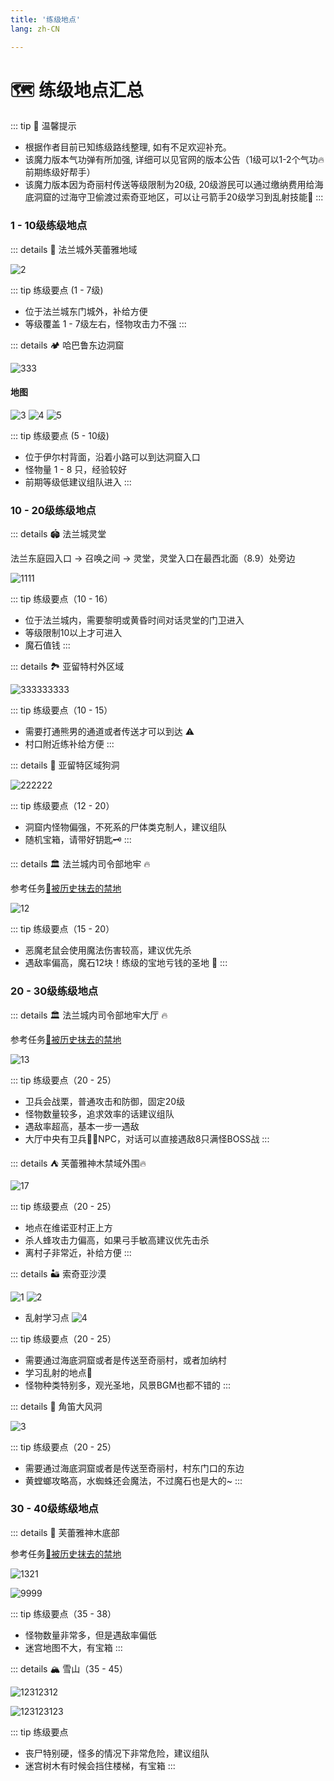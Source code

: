 ```yaml
---
title: '练级地点'
lang: zh-CN

---
```

# 🗺️ 练级地点汇总

<Valine />


::: tip 🚥 温馨提示
- 根据作者目前已知练级路线整理, 如有不足欢迎补充。
- 该魔力版本气功弹有所加强, 详细可以见官网的版本公告（1级可以1-2个气功🔥前期练级好帮手）
- 该魔力版本因为奇丽村传送等级限制为20级, 20级游民可以通过缴纳费用给海底洞窟的过海守卫偷渡过索奇亚地区，可以让弓箭手20级学习到乱射技能🏹
:::

### 1 - 10级练级地点

::: details 🏰 法兰城外芙蕾雅地域

![2](https://user-images.githubusercontent.com/78347270/115149521-7817c500-a09f-11eb-85d9-0e10431e94dd.png)

::: tip 练级要点 (1 - 7级)
- 位于法兰城东门城外，补给方便
- 等级覆盖 1 - 7级左右，怪物攻击力不强
:::

::: details 🏕️ 哈巴鲁东边洞窟

![333](https://user-images.githubusercontent.com/78347270/115150339-ddb98080-a0a2-11eb-9bef-9d1de71837b9.png)

#### 地图

![3](https://user-images.githubusercontent.com/78347270/115150346-e3af6180-a0a2-11eb-8b98-e50650cd29ca.png)
![4](https://user-images.githubusercontent.com/78347270/115150348-e4e08e80-a0a2-11eb-8201-2f5ad16b9c93.png)
![5](https://user-images.githubusercontent.com/78347270/115150350-e5792500-a0a2-11eb-909a-6ee1e905c74e.png)


::: tip 练级要点 (5 - 10级)
- 位于伊尔村背面，沿着小路可以到达洞窟入口
- 怪物量 1 - 8 只，经验较好
- 前期等级低建议组队进入
:::



### 10 - 20级练级地点


::: details 🏟️ 法兰城灵堂

法兰东庭园入口 -> 召唤之间 -> 灵堂，灵堂入口在最西北面（8.9）处旁边

![1111](https://user-images.githubusercontent.com/78347270/115150726-9cc26b80-a0a4-11eb-81db-c45a7c9d9474.png)


::: tip 练级要点（10 - 16）
- 位于法兰城内，需要黎明或黄昏时间对话灵堂的门卫进入
- 等级限制10以上才可进入
- 魔石值钱
:::

::: details 🏞️ 亚留特村外区域

![333333333](https://user-images.githubusercontent.com/78347270/115151413-b3b68d00-a0a7-11eb-96e4-498e322f4fe8.png)


::: tip 练级要点（10 - 15）
- 需要打通熊男的通道或者传送才可以到达 :warning:
- 村口附近练补给方便
:::

::: details 🐾 亚留特区域狗洞

![222222](https://user-images.githubusercontent.com/78347270/115150912-69cca780-a0a5-11eb-89ac-c650597ccd02.png)

::: tip 练级要点（12 - 20）
- 洞窟内怪物偏强，不死系的尸体类克制人，建议组队
- 随机宝箱，请带好钥匙🗝️
:::

::: details 🏛️ 法兰城内司令部地牢 🔥

参考任务[📜被历史抹去的禁地](/tasks/1.html#_8-穿过地下通道-到达最西边的楼梯口可进入司令部地牢)

![12](https://user-images.githubusercontent.com/78347270/115151190-c086b100-a0a6-11eb-9270-215da618edaa.png)

::: tip 练级要点（15 - 20）
- 恶魔老鼠会使用魔法伤害较高，建议优先杀
- 遇敌率偏高，魔石12块！练级的宝地亏钱的圣地 👼
:::

### 20 - 30级练级地点

::: details 🏛️ 法兰城内司令部地牢大厅 🔥

参考任务[📜被历史抹去的禁地](/tasks/1.html#_9-司令部地牢-找到囚犯丁-21-8-并对话-传送至牢房中央)

![13](https://user-images.githubusercontent.com/78347270/115151192-c2e90b00-a0a6-11eb-94a4-494b6e34d996.png)

::: tip 练级要点（20 - 25）
- 卫兵会战栗，普通攻击和防御，固定20级
- 怪物数量较多，追求效率的话建议组队
- 遇敌率超高，基本一步一遇敌
- 大厅中央有卫兵💂‍♂️NPC，对话可以直接遇敌8只满怪BOSS战
:::

::: details ⛺ 芙蕾雅神木禁域外围🔥

![17](https://user-images.githubusercontent.com/78347270/115108992-54288680-9fae-11eb-9e62-35f4c76134a0.png)

::: tip 练级要点（20 - 25）
- 地点在维诺亚村正上方
- 杀人蜂攻击力偏高，如果弓手敏高建议优先击杀
- 离村子非常近，补给方便
:::

::: details 🏜️ 索奇亚沙漠

![1](https://user-images.githubusercontent.com/78347270/115169318-aa094580-a0f8-11eb-9c97-aca98d47c912.png)
![2](https://user-images.githubusercontent.com/78347270/115169323-ad043600-a0f8-11eb-9165-1de3ecfc9931.png)

- 乱射学习点
![4](https://user-images.githubusercontent.com/78347270/115169327-b097bd00-a0f8-11eb-8e61-faba0d97ac6e.png)

::: tip 练级要点（20 - 25）
- 需要通过海底洞窟或者是传送至奇丽村，或者加纳村
- 学习乱射的地点🏹
- 怪物种类特别多，观光圣地，风景BGM也都不错的
:::

::: details 🌄 角笛大风洞

![3](https://user-images.githubusercontent.com/78347270/115169325-aecdf980-a0f8-11eb-9967-cce449c87d72.png)

::: tip 练级要点（20 - 25）
- 需要通过海底洞窟或者是传送至奇丽村，村东门口的东边
- 黄螳螂攻略高，水蜘蛛还会魔法，不过魔石也是大的~
:::

### 30 - 40级练级地点

::: details 🌲 芙蕾雅神木底部

参考任务[📜被历史抹去的禁地](/tasks/1.html#_12-寻找【芙蕾雅神木】-311-348-进入神木内部)

![1321](https://user-images.githubusercontent.com/78347270/115402512-6ca2d600-a226-11eb-8cb9-56557dc3f81a.png)

![9999](https://user-images.githubusercontent.com/78347270/115402478-66145e80-a226-11eb-825b-9afd2387fb4e.png)

::: tip 练级要点（35 - 38）
- 怪物数量非常多，但是遇敌率偏低
- 迷宫地图不大，有宝箱
:::


::: details 🏔️ 雪山（35 - 45）

![12312312](https://user-images.githubusercontent.com/78347270/115526801-60248900-a2cb-11eb-8f14-ef3a1c36c0e3.png)

![123123123](https://user-images.githubusercontent.com/78347270/115526808-631f7980-a2cb-11eb-856f-7e61bad31df3.png)


::: tip 练级要点
- 丧尸特别硬，怪多的情况下非常危险，建议组队
- 迷宫树木有时候会挡住楼梯，有宝箱
:::